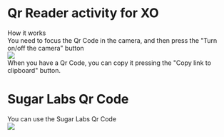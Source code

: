 Qr Reader activity for XO
=========
How it works<br>
You need to focus the Qr Code in the camera, and then press the "Turn on/off the camera" button<br>
<img src="https://raw.github.com/ignaciouy/qr-reader/master/Qr%20Activity.jpg"><br>
When you have a Qr Code, you can copy it pressing the "Copy link to clipboard" button.<br>


Sugar Labs Qr Code
========
You can use the Sugar Labs Qr Code<br>
<img src="https://raw.github.com/ignaciouy/qr-reader/master/SugarLabsQr.svg">

